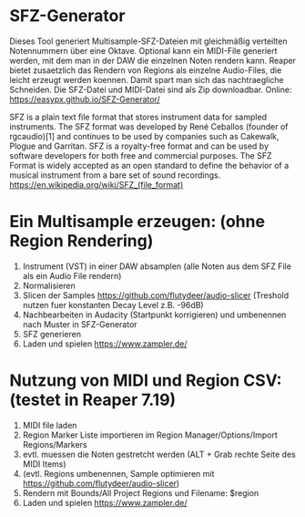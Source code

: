 # SFZ-Generator
Dieses Tool generiert Multisample-SFZ-Dateien mit gleichmäßig verteilten Notennummern über eine Oktave. Optional kann ein MIDI-File generiert werden, mit dem man in der DAW die einzelnen Noten rendern kann. Reaper bietet zusaetzlich das Rendern von Regions als einzelne Audio-Files, die leicht erzeugt werden koennen. Damit spart man sich das nachtraegliche Schneiden. Die SFZ-Datei und MIDI-Datei sind als Zip downloadbar.
Online: https://easypx.github.io/SFZ-Generator/

SFZ is a plain text file format that stores instrument data for sampled instruments. The SFZ format was developed by René Ceballos (founder of rgcaudio)[1] and continues to be used by companies such as Cakewalk, Plogue and Garritan. SFZ is a royalty-free format and can be used by software developers for both free and commercial purposes. The SFZ Format is widely accepted as an open standard to define the behavior of a musical instrument from a bare set of sound recordings. https://en.wikipedia.org/wiki/SFZ_(file_format)

# Ein Multisample erzeugen: (ohne Region Rendering)
1. Instrument (VST) in einer DAW absamplen (alle Noten aus dem SFZ File als ein Audio File rendern)
2. Normalisieren
3. Slicen der Samples https://github.com/flutydeer/audio-slicer (Treshold nutzen fuer konstanten Decay Level z.B. -96dB)
4. Nachbearbeiten in Audacity (Startpunkt korrigieren) und umbenennen nach Muster in SFZ-Generator
5. SFZ generieren
6. Laden und spielen https://www.zampler.de/

# Nutzung von MIDI und Region CSV: (testet in Reaper 7.19)
1. MIDI file laden
2. Region Marker Liste importieren im Region Manager/Options/Import Regions/Markers
3. evtl. muessen die Noten gestretcht werden (ALT + Grab rechte Seite des MIDI Items)
4. (evtl. Regions umbenennen, Sample optimieren mit https://github.com/flutydeer/audio-slicer)
5. Rendern mit Bounds/All Project Regions und Filename: $region
6. Laden und spielen https://www.zampler.de/
